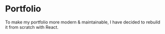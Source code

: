 # Portfolio

To make my portfolio more modern & maintainable, I have decided to rebuild it from scratch with React.


